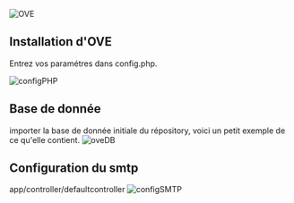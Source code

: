 ![OVE](http://img15.hostingpics.net/pics/336299ove300170.png)

Installation d'OVE
-
Entrez vos paramétres dans config.php.

![configPHP](http://img15.hostingpics.net/pics/584864config.png)


Base de donnée
-
importer la base de donnée initiale du répository, voici un petit exemple de ce qu'elle contient.
![oveDB](http://img15.hostingpics.net/pics/728466oveDB.png)


Configuration du smtp
-
app/controller/defaultcontroller 
![configSMTP](http://img15.hostingpics.net/pics/431787configsmtp.png)


